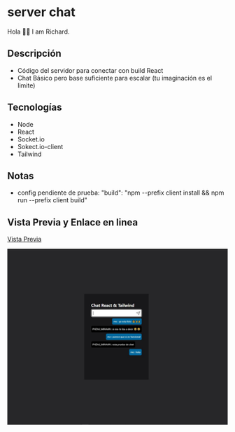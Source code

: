 # server chat

  Hola 🙋‍♂️ I am Richard.

## Descripción

- Código del servidor para conectar con build React
- Chat Básico pero base suficiente para escalar (tu imaginación es el limite)

## Tecnologías

- Node
- React
- Socket.io
- Sokect.io-client
- Tailwind

## Notas

- config pendiente de prueba:     "build": "npm --prefix client install && npm run --prefix client build"

## Vista Previa y Enlace en linea

[Vista Previa](https://cool-chat-87a5e9.netlify.app/)

![Pagina Principal](./assets/chat-node-react.jpeg)
